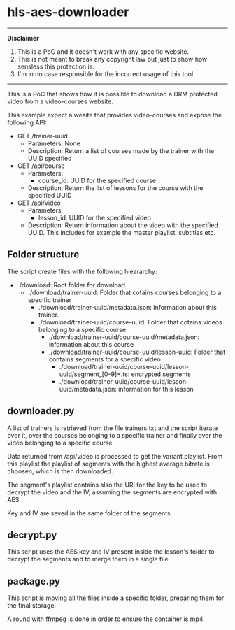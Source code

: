 # hls-aes-downloader
---
**Disclaimer**

1. This is a PoC and it doesn't work with any specific website.
2. This is not meant to break any copyright law but just to show how sensless this protection is.
3. I'm in no case responsible for the incorrect usage of this tool

---

This is a PoC that shows how it is possible to download a DRM protected video from a video-courses website.

This example expect a wesite that provides video-courses and expose the following API:
* GET /trainer-uuid
  * Parameters: None
  * Description: Return a list of courses made by the trainer with the UUID specified
* GET /api/course
  * Parameters:
    * course_id: UUID for the specified course
  * Description: Return the list of lessons for the course with the specified UUID
* GET /api/video
  * Parameters
    * lesson_id: UUID for the specified video
  * Description: Return information about the video with the specified UUID. This includes for example the master playlist, subtitles etc.
  
## Folder structure
The script create files with the following hieararchy:
* ./download: Root folder for download
  * ./download/trainer-uuid: Folder that cotains courses belonging to a specific trainer
     * ./download/trainer-uuid/metadata.json: Information about this trainer.  
     * ./download/trainer-uuid/course-uuid: Folder that cotains videos belonging to a specific course
       * ./download/trainer-uuid/course-uuid/metadata.json: information about this course
       * ./download/trainer-uuid/course-uuid/lesson-uuid: Folder that contains segments for a specific video
          * ./download/trainer-uuid/course-uuid/lesson-uuid/segment_[0-9]+.ts: encrypted segments
          * ./download/trainer-uuid/course-uuid/lesson-uuid/metadata.json: information for this lesson

## downloader.py

A list of trainers is retrieved from the file trainers.txt and the script iterate over it, over the courses belonging to a specific trainer and finally over the video belonging to a specific course.

Data returned from /api/video is processed to get the variant playlist. From this playlist the playlist of segments with the highest average bitrate is choosen, which is then downloaded.

The segment's playlist contains also the URI for the key to be used to decrypt the video and the IV, assuming the segments are encrypted with AES.

Key and IV are seved in the same folder of the segments.

## decrypt.py

This script uses the AES key and IV present inside the lesson's folder to decrypt the segments and to merge them in a single file.

## package.py

This script is moving all the files inside a specific folder, preparing them for the final storage.

A round with ffmpeg is done in order to ensure the container is mp4.
